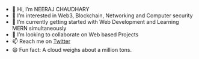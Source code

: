 - 👋 Hi, I’m NEERAJ CHAUDHARY
- 👀 I’m interested in Web3, Blockchain, Networking and Computer security
- 🌱 I’m currently getting started with Web Development and Learning MERN simultaneously
- 💞️ I’m looking to collaborate on Web based Projects
- 📫 Reach me on [Twitter](https://www.twitter.com/neeraaj_)
- 😄 Fun fact: A cloud weighs about a million tons.

<!---
neeraj-chaudharry/neeraj-chaudharry is a ✨ special ✨ repository because its `README.md` (this file) appears on your GitHub profile.
You can click the Preview link to take a look at your changes.
--->

